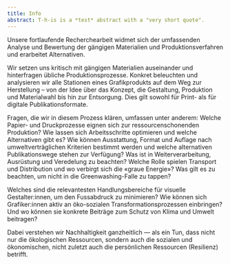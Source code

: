```yaml
---
title: Info
abstract: T-h-is is a *test* abstract with a "very short quote".
---
```


Unsere fortlaufende Recherchearbeit widmet sich der umfassenden Analyse und Bewertung der gängigen Materialien und Produktionsverfahren und erarbeitet Alternativen. 

Wir setzen uns kritisch mit gängigen Materialien auseinander und hinterfragen übliche Produktionsprozesse. Konkret beleuchten und analysieren wir alle Stationen eines Grafikprodukts auf dem Weg zur Herstellung – von der Idee über das Konzept, die Gestaltung, Produktion und Materialwahl bis hin zur Entsorgung. Dies gilt sowohl für Print- als für digitale Publikationsformate. 

Fragen, die wir in diesem Prozess klären, umfassen unter anderem: Welche Papier- und Druckprozesse eignen sich zur ressourcenschonenden Produktion? Wie lassen sich Arbeitsschritte optimieren und welche Alternativen gibt es? Wie können Ausstattung, Format und Auflage nach umweltverträglichen Kriterien bestimmt werden und welche alternativen Publikationswege stehen zur Verfügung? Was ist in Weiterverarbeitung, Ausrüstung und Veredelung zu beachten? Welche Rolle spielen Transport und Distribution und wo verbirgt sich die «graue Energie»? Was gilt es zu beachten, um nicht in die Greenwashing-Falle zu tappen? 

Welches sind die relevantesten Handlungsbereiche für visuelle Gestalter:innen, um den Fussabdruck zu minimieren? Wie können sich Grafiker:innen aktiv an öko-sozialen Transformationsprozessen einbringen? Und wo können sie konkrete Beiträge zum Schutz von Klima und Umwelt beitragen?

Dabei verstehen wir Nachhaltigkeit ganzheitlich — als ein Tun, dass nicht nur die ökologischen Ressourcen, sondern auch die sozialen und ökonomischen, nicht zuletzt auch die persönlichen Ressourcen (Resilienz) betrifft.
